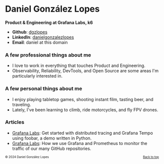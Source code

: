 # Daniel González Lopes

**Product & Engineering at Grafana Labs, k6**

- **Github**: [dgzlopes](https://github.com/dgzlopes) 
- **LinkedIn**: [danielgonzalezlopes](https://www.linkedin.com/in/danielgonzalezlopes/)
- **Email**: daniel at this domain

### A few professional things about me
- I love to work in everything that touches Product and Engineering. 
- Observability, Reliability, DevTools, and Open Source are some areas I'm particularly interested in.

### A few personal things about me
- I enjoy playing tabletop games, shooting instant film, tasting beer, and traveling.
- Lately, I've been learning to climb, ride motorcycles, and fly FPV drones.

### Articles

- [Grafana Labs](https://grafana.com/blog/2021/05/04/get-started-with-distributed-tracing-and-grafana-tempo-using-foobar-a-demo-written-in-python/): Get started with distributed tracing and Grafana Tempo using foobar, a demo written in Python.
- [Grafana Labs](https://grafana.com/blog/2021/09/20/how-we-use-grafana-and-prometheus-to-monitor-the-traffic-of-our-many-github-repositories/): How we use Grafana and Prometheus to monitor the traffic of our many GitHub repositories.

<sub><sup>© 2024 Daniel González Lopes </a><a href="#" style="float: right;">Back to top</a></sup></sub>
